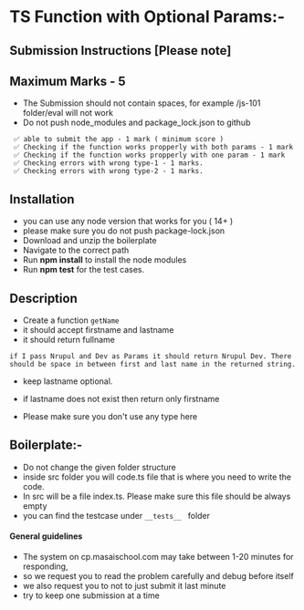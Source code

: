 # TS Function with Optional Params:-

## Submission Instructions [Please note]

## Maximum Marks - 5

- The Submission should not contain spaces, for example /js-101 folder/eval will not work
- Do not push node_modules and package_lock.json to github

```
 ✅ able to submit the app - 1 mark ( minimum score )
 ✅ Checking if the function works propperly with both params - 1 mark
 ✅ Checking if the function works propperly with one param - 1 mark
 ✅ Checking errors with wrong type-1 - 1 marks.
 ✅ Checking errors with wrong type-2 - 1 marks.

```

## Installation

- you can use any node version that works for you ( 14+ )
- please make sure you do not push package-lock.json
- Download and unzip the boilerplate
- Navigate to the correct path
- Run **npm install** to install the node modules
- Run **npm test** for the test cases.

## Description

- Create a function `getName`
- it should accept firstname and lastname
- it should return fullname

```
if I pass Nrupul and Dev as Params it should return Nrupul Dev. There should be space in between first and last name in the returned string.
```

- keep lastname optional.

- if lastname does not exist then return only firstname

- Please make sure you don't use any type here

## Boilerplate:-

- Do not change the given folder structure
- inside src folder you will code.ts file that is where you need to write the code.
- In src will be a file index.ts. Please make sure this file should be always empty
- you can find the testcase under `__tests__ ` folder

#### General guidelines

- The system on cp.masaischool.com may take between 1-20 minutes for responding,
- so we request you to read the problem carefully and debug before itself
- we also request you to not to just submit it last minute
- try to keep one submission at a time
